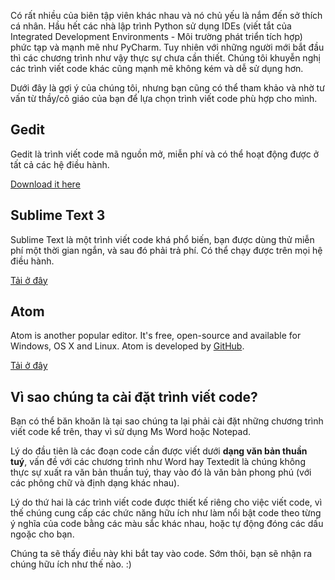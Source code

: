 Có rất nhiều của biên tập viên khác nhau và nó chủ yếu là nắm đến sở thích cá nhân. Hầu hết các nhà lập trình Python sử dụng IDEs (viết tắt của Integrated Development Environments - Môi trường phát triển tích hợp) phức tạp và mạnh mẽ như PyCharm. Tuy nhiên với những người mới bắt đầu thì các chương trình như vậy thực sự chưa cần thiết. Chúng tôi khuyễn nghị các trình viết code khác cũng mạnh mẽ không kém và dễ sử dụng hơn.

Dưới đây là gợi ý của chúng tôi, nhưng bạn cũng có thể tham khảo và nhờ tư vấn từ thầy/cô giáo của bạn để lựa chọn trình viết code phù hợp cho mình.

## Gedit

Gedit là trình viết code mã nguồn mở, miễn phí và có thể hoạt động được ở tất cả các hệ điều hành.

[Download it here](https://wiki.gnome.org/Apps/Gedit#Download)

## Sublime Text 3

Sublime Text là một trình viết code khá phổ biến, bạn được dùng thử miễn phí một thời gian ngắn, và sau đó phải trả phí. Có thể chạy được trên mọi hệ điều hành.

[Tải ở đây](https://www.sublimetext.com/3)

## Atom

Atom is another popular editor. It's free, open-source and available for Windows, OS X and Linux. Atom is developed by [GitHub](https://github.com/).

[Tải ở đây](https://atom.io/)

## Vì sao chúng ta cài đặt trình viết code?

Bạn có thể băn khoăn là tại sao chúng ta lại phải cài đặt những chương trình viết code kể trên, thay vì sử dụng Ms Word hoặc Notepad.

Lý do đầu tiên là các đoạn code cần được viết dưới **dạng văn bản thuần tuý**, vấn đề với các chương trình như Word hay Textedit là chúng không thực sự xuất ra văn bản thuần tuý, thay vào đó là văn bản phong phú (với các phông chữ và định dạng khác nhau).

Lý do thứ hai là các trình viết code được thiết kế riêng cho việc viết code, vì thế chúng cung cấp các chức năng hữu ích như làm nổi bật code theo từng ý nghĩa của code bằng các màu sắc khác nhau, hoặc tự động đóng các dấu ngoặc cho bạn.

Chúng ta sẽ thấy điều này khi bắt tay vào code. Sớm thôi, bạn sẽ nhận ra chúng hữu ích như thế nào. :)